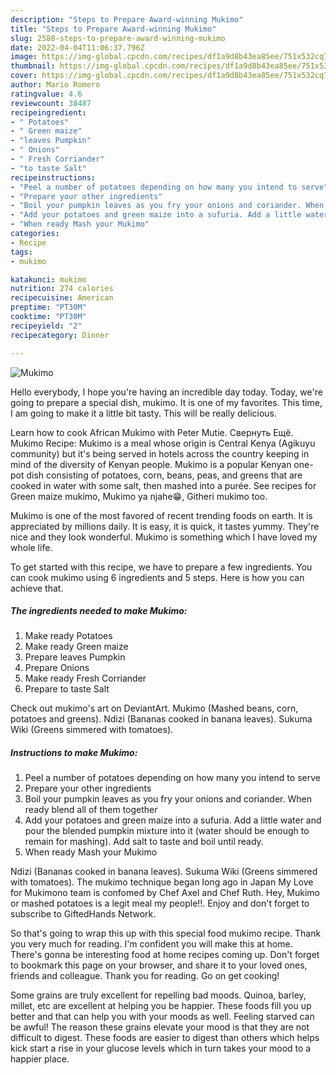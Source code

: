 ```yaml
---
description: "Steps to Prepare Award-winning Mukimo"
title: "Steps to Prepare Award-winning Mukimo"
slug: 2588-steps-to-prepare-award-winning-mukimo
date: 2022-04-04T11:06:37.796Z
image: https://img-global.cpcdn.com/recipes/df1a9d8b43ea85ee/751x532cq70/mukimo-recipe-main-photo.jpg
thumbnail: https://img-global.cpcdn.com/recipes/df1a9d8b43ea85ee/751x532cq70/mukimo-recipe-main-photo.jpg
cover: https://img-global.cpcdn.com/recipes/df1a9d8b43ea85ee/751x532cq70/mukimo-recipe-main-photo.jpg
author: Mario Romero
ratingvalue: 4.6
reviewcount: 38487
recipeingredient:
- " Potatoes"
- " Green maize"
- "leaves Pumpkin"
- " Onions"
- " Fresh Corriander"
- "to taste Salt"
recipeinstructions:
- "Peel a number of potatoes depending on how many you intend to serve"
- "Prepare your other ingredients"
- "Boil your pumpkin leaves as you fry your onions and coriander. When ready blend all of them together"
- "Add your potatoes and green maize into a sufuria. Add a little water and pour the blended pumpkin mixture into it (water should be enough to remain for mashing). Add salt to taste and boil until ready."
- "When ready Mash your Mukimo"
categories:
- Recipe
tags:
- mukimo

katakunci: mukimo 
nutrition: 274 calories
recipecuisine: American
preptime: "PT30M"
cooktime: "PT30M"
recipeyield: "2"
recipecategory: Dinner

---
```



![Mukimo](https://img-global.cpcdn.com/recipes/df1a9d8b43ea85ee/751x532cq70/mukimo-recipe-main-photo.jpg)

Hello everybody, I hope you're having an incredible day today. Today, we're going to prepare a special dish, mukimo. It is one of my favorites. This time, I am going to make it a little bit tasty. This will be really delicious.

Learn how to cook African Mukimo with Peter Mutie. Свернуть Ещё. Mukimo Recipe: Mukimo is a meal whose origin is Central Kenya (Agikuyu community) but it&#39;s being served in hotels across the country keeping in mind of the diversity of Kenyan people. Mukimo is a popular Kenyan one-pot dish consisting of potatoes, corn, beans, peas, and greens that are cooked in water with some salt, then mashed into a purée. See recipes for Green maize mukimo, Mukimo ya njahe😁, Githeri mukimo too.

Mukimo is one of the most favored of recent trending foods on earth. It is appreciated by millions daily. It is easy, it is quick, it tastes yummy. They're nice and they look wonderful. Mukimo is something which I have loved my whole life.


To get started with this recipe, we have to prepare a few ingredients. You can cook mukimo using 6 ingredients and 5 steps. Here is how you can achieve that.

<!--inarticleads1-->

##### The ingredients needed to make Mukimo:

1. Make ready  Potatoes
1. Make ready  Green maize
1. Prepare leaves Pumpkin
1. Prepare  Onions
1. Make ready  Fresh Corriander
1. Prepare to taste Salt


Check out mukimo&#39;s art on DeviantArt. Mukimo (Mashed beans, corn, potatoes and greens). Ndizi (Bananas cooked in banana leaves). Sukuma Wiki (Greens simmered with tomatoes). 

<!--inarticleads2-->

##### Instructions to make Mukimo:

1. Peel a number of potatoes depending on how many you intend to serve
1. Prepare your other ingredients
1. Boil your pumpkin leaves as you fry your onions and coriander. When ready blend all of them together
1. Add your potatoes and green maize into a sufuria. Add a little water and pour the blended pumpkin mixture into it (water should be enough to remain for mashing). Add salt to taste and boil until ready.
1. When ready Mash your Mukimo


Ndizi (Bananas cooked in banana leaves). Sukuma Wiki (Greens simmered with tomatoes). The mukimo technique began long ago in Japan My Love for Mukimono team is confomed by Chef Axel and Chef Ruth. Hey, Mukimo or mashed potatoes is a legit meal my people!!. Enjoy and don&#39;t forget to subscribe to GiftedHands Network. 

So that's going to wrap this up with this special food mukimo recipe. Thank you very much for reading. I'm confident you will make this at home. There's gonna be interesting food at home recipes coming up. Don't forget to bookmark this page on your browser, and share it to your loved ones, friends and colleague. Thank you for reading. Go on get cooking!

Some grains are truly excellent for repelling bad moods. Quinoa, barley, millet, etc are excellent at helping you be happier. These foods fill you up better and that can help you with your moods as well. Feeling starved can be awful! The reason these grains elevate your mood is that they are not difficult to digest. These foods are easier to digest than others which helps kick start a rise in your glucose levels which in turn takes your mood to a happier place.

